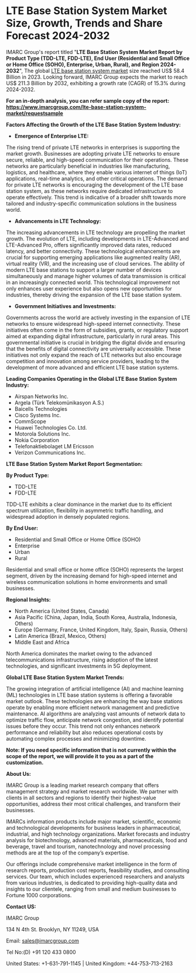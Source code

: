 ﻿# **LTE Base Station System Market Size, Growth, Trends and Share Forecast 2024-2032**
IMARC Group's report titled "**LTE Base Station System Market Report by Product Type (TDD-LTE, FDD-LTE), End User (Residential and Small Office or Home Office (SOHO), Enterprise, Urban, Rural), and Region 2024-2032**", The global [LTE base station system market](https://www.imarcgroup.com/lte-base-station-system-market) size reached US$ 58.4 Billion in 2023. Looking forward, IMARC Group expects the market to reach US$ 211.3 Billion by 2032, exhibiting a growth rate (CAGR) of 15.3% during 2024-2032.

**For an in-depth analysis, you can refer sample copy of the report: <https://www.imarcgroup.com/lte-base-station-system-market/requestsample>**

**Factors Affecting the Growth of the LTE Base Station System Industry:**

- **Emergence of Enterprise LTE:**

The rising trend of private LTE networks in enterprises is supporting the market growth. Businesses are adopting private LTE networks to ensure secure, reliable, and high-speed communication for their operations. These networks are particularly beneficial in industries like manufacturing, logistics, and healthcare, where they enable various internet of things (IoT) applications, real-time analytics, and other critical operations. The demand for private LTE networks is encouraging the development of the LTE base station system, as these networks require dedicated infrastructure to operate effectively. This trend is indicative of a broader shift towards more tailored and industry-specific communication solutions in the business world.

- **Advancements in LTE Technology:**

The increasing advancements in LTE technology are propelling the market growth. The evolution of LTE, including developments in LTE-Advanced and LTE-Advanced Pro, offers significantly improved data rates, reduced latency, and better connectivity. These technological enhancements are crucial for supporting emerging applications like augmented reality (AR), virtual reality (VR), and the increasing use of cloud services. The ability of modern LTE base stations to support a larger number of devices simultaneously and manage higher volumes of data transmission is critical in an increasingly connected world. This technological improvement not only enhances user experience but also opens new opportunities for industries, thereby driving the expansion of the LTE base station system.

- **Government Initiatives and Investments:**

Governments across the world are actively investing in the expansion of LTE networks to ensure widespread high-speed internet connectivity. These initiatives often come in the form of subsidies, grants, or regulatory support aimed at expanding digital infrastructure, particularly in rural areas. This governmental initiative is crucial in bridging the digital divide and ensuring that the benefits of digital connectivity are universally accessible. These initiatives not only expand the reach of LTE networks but also encourage competition and innovation among service providers, leading to the development of more advanced and efficient LTE base station systems.

**Leading Companies Operating in the Global LTE Base Station System Industry:**

- Airspan Networks Inc.
- Argela (Türk Telekomünikasyon A.S.)
- Baicells Technologies
- Cisco Systems Inc.
- CommScope
- Huawei Technologies Co. Ltd.
- Motorola Solutions Inc.
- Nokia Corporation
- Telefonaktiebolaget LM Ericsson
- Verizon Communications Inc.

**LTE Base Station System Market Report Segmentation:**

**By Product Type:**

- TDD-LTE
- FDD-LTE

TDD-LTE exhibits a clear dominance in the market due to its efficient spectrum utilization, flexibility in asymmetric traffic handling, and widespread adoption in densely populated regions.

**By End User:**

- Residential and Small Office or Home Office (SOHO)
- Enterprise
- Urban
- Rural

Residential and small office or home office (SOHO) represents the largest segment, driven by the increasing demand for high-speed internet and wireless communication solutions in home environments and small businesses.

**Regional Insights:**

- North America (United States, Canada)
- Asia Pacific (China, Japan, India, South Korea, Australia, Indonesia, Others)
- Europe (Germany, France, United Kingdom, Italy, Spain, Russia, Others)
- Latin America (Brazil, Mexico, Others)
- Middle East and Africa

North America dominates the market owing to the advanced telecommunications infrastructure, rising adoption of the latest technologies, and significant investments in 5G deployment.

**Global LTE Base Station System Market Trends:**

The growing integration of artificial intelligence (AI) and machine learning (ML) technologies in LTE base station systems is offering a favorable market outlook. These technologies are enhancing the way base stations operate by enabling more efficient network management and predictive maintenance. AI algorithms are analyzing vast amounts of network data to optimize traffic flow, anticipate network congestion, and identify potential issues before they occur. This trend not only enhances network performance and reliability but also reduces operational costs by automating complex processes and minimizing downtime.

**Note: If you need specific information that is not currently within the scope of the report, we will provide it to you as a part of the customization.**

**About Us:**

IMARC Group is a leading market research company that offers management strategy and market research worldwide. We partner with clients in all sectors and regions to identify their highest-value opportunities, address their most critical challenges, and transform their businesses.

IMARCs information products include major market, scientific, economic and technological developments for business leaders in pharmaceutical, industrial, and high technology organizations. Market forecasts and industry analysis for biotechnology, advanced materials, pharmaceuticals, food and beverage, travel and tourism, nanotechnology and novel processing methods are at the top of the company’s expertise.

Our offerings include comprehensive market intelligence in the form of research reports, production cost reports, feasibility studies, and consulting services. Our team, which includes experienced researchers and analysts from various industries, is dedicated to providing high-quality data and insights to our clientele, ranging from small and medium businesses to Fortune 1000 corporations.

**Contact US:**

IMARC Group

134 N 4th St. Brooklyn, NY 11249, USA

Email: sales@imarcgroup.com

Tel No:(D) +91 120 433 0800

United States: +1-631-791-1145 | United Kingdom: +44-753-713-2163
